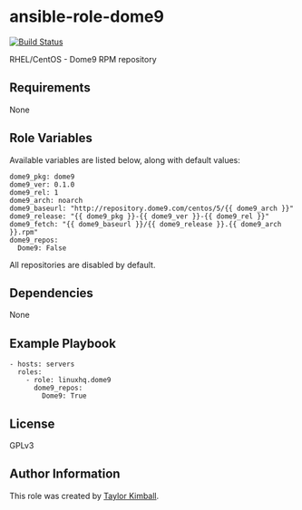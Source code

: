 # ansible-role-dome9

[![Build Status](https://travis-ci.org/linuxhq/ansible-role-dome9.svg?branch=master)](https://travis-ci.org/linuxhq/ansible-role-dome9)

RHEL/CentOS - Dome9 RPM repository

## Requirements

None

## Role Variables

Available variables are listed below, along with default values:

    dome9_pkg: dome9
    dome9_ver: 0.1.0
    dome9_rel: 1
    dome9_arch: noarch
    dome9_baseurl: "http://repository.dome9.com/centos/5/{{ dome9_arch }}"
    dome9_release: "{{ dome9_pkg }}-{{ dome9_ver }}-{{ dome9_rel }}"
    dome9_fetch: "{{ dome9_baseurl }}/{{ dome9_release }}.{{ dome9_arch }}.rpm"
    dome9_repos:
      Dome9: False

All repositories are disabled by default.

## Dependencies

None

## Example Playbook

    - hosts: servers
      roles:
        - role: linuxhq.dome9
          dome9_repos:
            Dome9: True

## License

GPLv3

## Author Information

This role was created by [Taylor Kimball](http://www.linuxhq.org).
